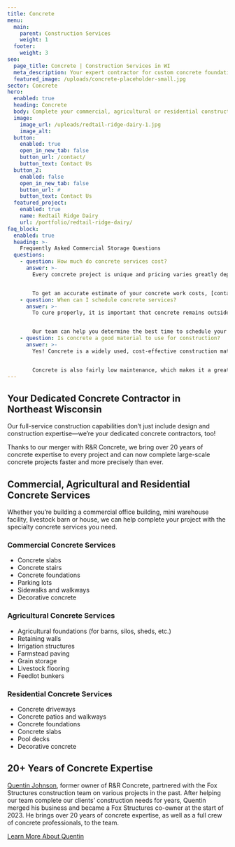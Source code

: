 ```yaml
---
title: Concrete
menu:
  main:
    parent: Construction Services
    weight: 1
  footer:
    weight: 3
seo:
  page_title: Concrete | Construction Services in WI
  meta_description: Your expert contractor for custom concrete foundations & slabs, commercial parking lots, retaining walls, patios & walkways, irrigation structures & more.
  featured_image: /uploads/concrete-placeholder-small.jpg
sector: Concrete
hero: 
  enabled: true
  heading: Concrete
  body: Complete your commercial, agricultural or residential construction project with the expert concrete services at Fox Structures.
  image: 
    image_url: /uploads/redtail-ridge-dairy-1.jpg
    image_alt: 
  button:
    enabled: true
    open_in_new_tab: false
    button_url: /contact/
    button_text: Contact Us
  button_2:
    enabled: false
    open_in_new_tab: false
    button_url: #
    button_text: Contact Us
  featured_project: 
    enabled: true
    name: Redtail Ridge Dairy
    url: /portfolio/redtail-ridge-dairy/
faq_block:
  enabled: true
  heading: >-
    Frequently Asked Commercial Storage Questions
  questions:
    - question: How much do concrete services cost?
      answer: >-
        Every concrete project is unique and pricing varies greatly depending on your exact specifications, timeline and more. Here at Fox Structures, we offer premier concrete services that take your unique vision and needs into account, as well as the use of high-quality materials that last, even in harsh Wisconsin weather conditions. 


        To get an accurate estimate of your concrete work costs, [contact us today](/contact/) or give us a call at <a href="tel:920-766-9305">920-766-9305</a>.
    - question: When can I schedule concrete services?
      answer: >-
        To cure properly, it is important that concrete remains outside of extremely cold and/or wet conditions. Because of this, we typically avoid scheduling concrete work during winter months. Typically, Fox Structures concrete services can be scheduled from late April through early November, though this is subject to change due to weather conditions. 


        Our team can help you determine the best time to schedule your concrete work, as well as other construction services, to best fit your schedule and assure proper curing.
    - question: Is concrete a good material to use for construction?
      answer: >-
        Yes! Concrete is a widely used, cost-effective construction material that provides many benefits to you on any construction project. First and foremost, concrete is strong and durable and can hold up to a lot of wear and tear. It’s also fire-resistant and able to withstand harsh weather conditions (perfect for Wisconsin weather!). 


        Concrete is also fairly low maintenance, which makes it a great choice for our commercial, residential and agricultural clients alike. It’s easy to clean, doesn’t need to be treated and typically doesn’t have as many issues with rotting and insect infestation as wood or other common building materials. 
---
```


## Your Dedicated Concrete Contractor in Northeast Wisconsin 

Our full-service construction capabilities don’t just include design and construction expertise—we’re your dedicated concrete contractors, too! 

Thanks to our merger with R&R Concrete, we bring over 20 years of concrete expertise to every project and can now complete large-scale concrete projects faster and more precisely than ever.

## Commercial, Agricultural and Residential Concrete Services 

Whether you’re building a commercial office building, mini warehouse facility, livestock barn or house, we can help complete your project with the specialty concrete services you need. 

### Commercial Concrete Services

- Concrete slabs
- Concrete stairs 
- Concrete foundations
- Parking lots
- Sidewalks and walkways 
- Decorative concrete 

### Agricultural Concrete Services 

- Agricultural foundations (for barns, silos, sheds, etc.)
- Retaining walls 
- Irrigation structures 
- Farmstead paving 
- Grain storage 
- Livestock flooring 
- Feedlot bunkers 

### Residential Concrete Services 

- Concrete driveways
- Concrete patios and walkways
- Concrete foundations
- Concrete slabs
- Pool decks
- Decorative concrete 

## 20+ Years of Concrete Expertise 

[Quentin Johnson](/about/leadership/quentin-johnson/), former owner of R&R Concrete, partnered with the Fox Structures construction team on various projects in the past. After helping our team complete our clients’ construction needs for years, Quentin merged his business and became a Fox Structures co-owner at the start of 2023. He brings over 20 years of concrete expertise, as well as a full crew of concrete professionals, to the team. 

<a class="btn btn--secondary" href="/about/leadership/quentin-johnson/">Learn More About Quentin</a>
